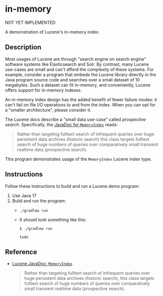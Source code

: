 # in-memory

NOT YET IMPLEMENTED

A demonstration of Lucene's in-memory index.


## Description

Most usages of Lucene are through "search engine on search engine" software systems like Elasticsearch and Solr. By contrast,
many Lucene use-cases are small and can't afford the complexity of these systems. For example, consider a program that
embeds the Lucene library directly in the Java program source code and searches over a small dataset of 10 megabytes.
Such a dataset can fit in-memory, and conveniently, Lucene offers support for in-memory indexes.

An in-memory index design has the added benefit of fewer failure modes: it can't fail on file I/O operations to and from
the index. When you can opt for a "smaller architecture", please consider it. 

The Lucene docs describe a "small data use-case" called *prospective search*. Specifically, the [JavaDoc for `MemoryIndex`](https://lucene.apache.org/core/9_2_0/memory/org/apache/lucene/index/memory/MemoryIndex.html)
reads: 

> Rather than targeting fulltext search of infrequent queries over huge persistent data archives (historic search) this
> class targets fulltext search of huge numbers of queries over comparatively small transient realtime data (prospective search).

This program demonstrates usage of the `MemoryIndex` Lucene index type. 


## Instructions

Follow these instructions to build and run a Lucene demo program:

1. Use Java 17
2. Build and run the program:
   * ```shell
     ./gradlew run
     ```
   * It should look something like this:
     ```text
     $ ./gradlew run
     
     todo
     ```


## Reference

* [Lucene JavaDoc: `MemoryIndex`](https://lucene.apache.org/core/9_2_0/memory/org/apache/lucene/index/memory/MemoryIndex.html)
  > Rather than targeting fulltext search of infrequent queries over huge persistent data archives (historic search),
  > this class targets fulltext search of huge numbers of queries over comparatively small transient realtime data (prospective search).
